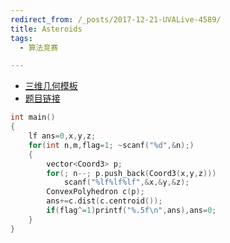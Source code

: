 ```yaml
---
redirect_from: /_posts/2017-12-21-UVALive-4589/
title: Asteroids
tags:
  - 算法竞赛

---
```


- [三维几何模板](https://wu-kan.cn/_posts/2019-01-27-%E8%AE%A1%E7%AE%97%E5%87%A0%E4%BD%95/)
- [题目链接](https://vjudge.net/problem/UVALive-4589)

```cpp
int main()
{
	lf ans=0,x,y,z;
	for(int n,m,flag=1; ~scanf("%d",&n);)
	{
		vector<Coord3> p;
		for(; n--; p.push_back(Coord3(x,y,z)))
			scanf("%lf%lf%lf",&x,&y,&z);
		ConvexPolyhedron c(p);
		ans+=c.dist(c.centroid());
		if(flag^=1)printf("%.5f\n",ans),ans=0;
	}
}
```
